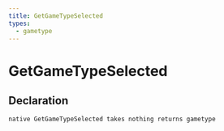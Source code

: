 ```yaml
---
title: GetGameTypeSelected
types:
  - gametype
---
```


# GetGameTypeSelected

## Declaration

```
native GetGameTypeSelected takes nothing returns gametype
```